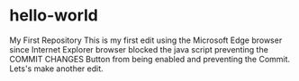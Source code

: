 # hello-world
My First Repository
This is my first edit using the Microsoft Edge browser since Internet Explorer
browser blocked the java script preventing the COMMIT CHANGES Button from being 
enabled and preventing the Commit. Lets's make another edit.
